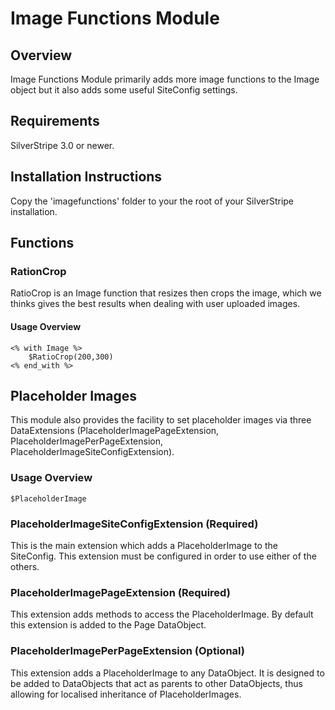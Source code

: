 # Image Functions Module

## Overview

Image Functions Module primarily adds more image functions to the Image object but it also adds some useful SiteConfig settings.

## Requirements

SilverStripe 3.0 or newer.

## Installation Instructions

Copy the 'imagefunctions' folder to your the root of your SilverStripe installation.

## Functions

### RationCrop

RatioCrop is an Image function that resizes then crops the image, which we thinks gives the best results when dealing with user uploaded images.

#### Usage Overview

	<% with Image %>
		$RatioCrop(200,300)
	<% end_with %>

## Placeholder Images

This module also provides the facility to set placeholder images via three DataExtensions (PlaceholderImagePageExtension, PlaceholderImagePerPageExtension, PlaceholderImageSiteConfigExtension).

### Usage Overview

	$PlaceholderImage

### PlaceholderImageSiteConfigExtension (Required)

This is the main extension which adds a PlaceholderImage to the SiteConfig. This extension must be configured in order to use either of the others.

### PlaceholderImagePageExtension (Required)

This extension adds methods to access the PlaceholderImage. By default this extension is added to the Page DataObject.

### PlaceholderImagePerPageExtension (Optional)

This extension adds a PlaceholderImage to any DataObject. It is designed to be added to DataObjects that act as parents to other DataObjects, thus allowing for localised inheritance of PlaceholderImages.
